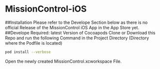 # MissionControl-iOS

##Installation
Please refer to the Develope Section below as there is no official Release of the MissionControl iOS App in the App Store yet.
##Develope
Required: latest Version of Cocoapods
Clone or Download this Repo and run the following Command in the Project Directory (Directory where the Podfile is located)
```bash
pod install --verbose
```
Open the newly created MissionControl.xcworkspace File.
